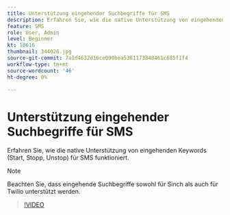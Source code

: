 ```yaml
---
title: Unterstützung eingehender Suchbegriffe für SMS
description: Erfahren Sie, wie die native Unterstützung von eingehenden Keywords (Start, Stopp, Unstop) für SMS funktioniert.
feature: SMS
role: User, Admin
level: Beginner
kt: 10616
thumbnail: 344026.jpg
source-git-commit: 7a1d4632d16ce090bea5381173848461c685f1f4
workflow-type: tm+mt
source-wordcount: '46'
ht-degree: 0%

---
```


# Unterstützung eingehender Suchbegriffe für SMS

Erfahren Sie, wie die native Unterstützung von eingehenden Keywords (Start, Stopp, Unstop) für SMS funktioniert.

>[!NOTE]
>
>Beachten Sie, dass eingehende Suchbegriffe sowohl für Sinch als auch für Twilio unterstützt werden.

>[!VIDEO](https://video.tv.adobe.com/v/344026?quality=12&learn=on)
